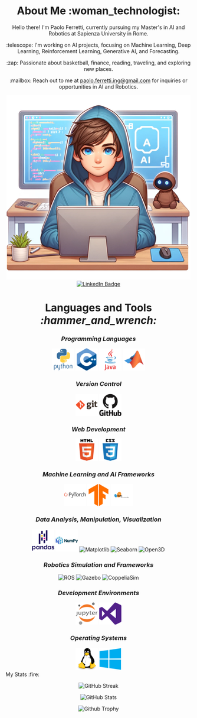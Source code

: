 <div align="center">
  <h1 align="center">About Me :woman_technologist:</h1>
  <p>Hello there! I'm Paolo Ferretti, currently pursuing my Master's in AI and Robotics at Sapienza University in Rome.</p>
  <p>:telescope: I'm working on AI projects, focusing on Machine Learning, Deep Learning, Reinforcement Learning, Generative AI, and Forecasting.</p>
  <p>:zap: Passionate about basketball, finance, reading, traveling, and exploring new places.</p>
  <p>:mailbox: Reach out to me at <a href="mailto:paolo.ferretti.ing@gmail.com">paolo.ferretti.ing@gmail.com</a> for inquiries or opportunities in AI and Robotics.</p>

  <img src="https://github.com/pabfr99/pabfr99/blob/main/intro.png" width="500" height="500"/>
  <br>
  <!-- LinkedIn Badge -->
  <a href="https://www.linkedin.com/in/paolo-ferretti-ing/">
    <img src="https://img.shields.io/badge/LinkedIn-blue?style=flat&logo=linkedin&logoColor=white" alt="LinkedIn Badge" height="25"/>
  </a>
</div>

<div align="center">
  <h1>Languages and Tools <em>:hammer_and_wrench:</em></h1>
  <div class="grid-container">
    <div class="grid-item">
      <h3><em>Programming Languages</em></h3>
      <img src="https://github.com/devicons/devicon/blob/master/icons/python/python-original-wordmark.svg" alt="Python" width="60" height="60">
      <img src="https://github.com/devicons/devicon/blob/master/icons/cplusplus/cplusplus-original.svg" alt="C++" width="60" height="60">
      <img src="https://github.com/devicons/devicon/blob/master/icons/java/java-original-wordmark.svg" alt="Java" width="60" height="60">
      <img src="https://github.com/devicons/devicon/blob/master/icons/matlab/matlab-original.svg" alt="MATLAB" width="60" height="60">
    </div>
    <div class="grid-item">
      <h3><em>Version Control</em></h3>
      <img src="https://github.com/devicons/devicon/blob/master/icons/git/git-original-wordmark.svg" alt="Git" width="60" height="60">
      <img src="https://github.com/devicons/devicon/blob/master/icons/github/github-original-wordmark.svg" alt="GitHub" width="60" height="60">
    </div>
    <div class="grid-item">
      <h3><em>Web Development</em></h3>
      <img src="https://github.com/devicons/devicon/blob/master/icons/html5/html5-original-wordmark.svg" alt="HTML" width="60" height="60">
      <img src="https://github.com/devicons/devicon/blob/master/icons/css3/css3-original-wordmark.svg" alt="CSS" width="60" height="60">
    </div>
    <div class="grid-item">
      <h3><em>Machine Learning and AI Frameworks</em></h3>
      <img src="https://github.com/devicons/devicon/blob/master/icons/pytorch/pytorch-original-wordmark.svg" alt="PyTorch" width="60" height="60">
      <img src="https://github.com/devicons/devicon/blob/master/icons/tensorflow/tensorflow-original.svg" alt="TensorFlow" width="60" height="60">
      <img src="https://github.com/scikit-learn/scikit-learn/blob/main/doc/logos/scikit-learn-logo.svg" alt="Scikit-Learn" width="60" height="60">
    </div>
    <div class="grid-item">
      <h3><em>Data Analysis, Manipulation, Visualization</em></h3>
      <img src="https://github.com/devicons/devicon/blob/master/icons/pandas/pandas-original-wordmark.svg" alt="Pandas" width="60" height="60">
      <img src="https://github.com/devicons/devicon/blob/master/icons/numpy/numpy-original-wordmark.svg" alt="NumPy" width="60" height="60"> 
      <img src="https://matplotlib.org/_static/logo2.svg" alt="Matplotlib" width="60" height="60">
      <img src="https://seaborn.pydata.org/_images/logo-tall-lightbg.svg" alt="Seaborn" width="60" height="60">
      <img src="https://raw.githubusercontent.com/isl-org/Open3D/main/docs/_static/open3d_logo_horizontal.png" alt="Open3D" width="150" height="50">
    </div>
    <div class="grid-item">
      <h3><em>Robotics Simulation and Frameworks</em></h3>
      <img src="https://upload.wikimedia.org/wikipedia/commons/b/bb/Ros_logo.svg" alt="ROS" width="60" height="60">
      <img src="https://user-images.githubusercontent.com/10261903/174557418-1a83fbb7-e12b-4edb-b99f-5aaf8eed5cae.png" alt="Gazebo" width="90" height="60">
      <img src="https://avatars.githubusercontent.com/u/29758034?s=280&v=4" alt="CoppeliaSim" width="60" height="60">
    </div>
    <div class="grid-item">
      <h3><em>Development Environments</em></h3>
      <img src="https://github.com/devicons/devicon/blob/master/icons/jupyter/jupyter-original-wordmark.svg" alt="Jupyter" width="60" height="60">
      <img src="https://github.com/devicons/devicon/blob/master/icons/visualstudio/visualstudio-plain.svg" alt="Visual Studio Code" width="60" height="60">
    </div>
    <div class="grid-item">
      <h3><em>Operating Systems</em></h3>
      <img src="https://github.com/devicons/devicon/blob/master/icons/linux/linux-original.svg" alt="Linux" width="60" height="60">
      <img src="https://github.com/devicons/devicon/blob/master/icons/windows8/windows8-original.svg" alt="Windows" width="60" height="60">
    </div>
  </div>
</div
<h1 align="center">My Stats :fire:</h1>
<div align="center">

![GitHub Streak](http://github-readme-streak-stats.herokuapp.com?user=pabfr99&theme=dark&background=000000)

![GitHub Stats](https://github-readme-stats.vercel.app/api?username=pabfr99&show_icons=true&theme=vision-friendly-dark)

![Github Trophy](https://github-profile-trophy.vercel.app/?username=pabfr99&theme=vision-friendly-darke)

</div>
